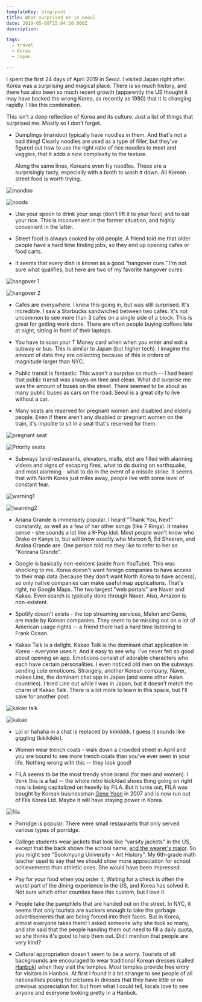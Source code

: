 ```yaml
---
templateKey: blog-post
title: What surprised me in Seoul
date: 2019-05-09T15:04:10.000Z
description:

tags:
  - travel
  - Korea
  - Japan

---
```


I spent the first 24 days of April 2019 in Seoul.  I visited Japan right after.  Korea was a surprising and magical place.  There is so much history, and there has also been so much recent growth (apparently the US thought it may have backed the wrong Korea, as recently as 1980) that it is changing rapidly.  I like this combination.

This isn't a deep reflection of Korea and its culture.  Just a list of things that surprised me.  Mostly so I don't forget.

- Dumplings (mandoo) typically have noodles in them.  And that's not a bad thing!  Clearly noodles are used as a type of filler, but they've figured out how to use the right ratio of rice noodles to meet and veggies, that it adds a nice complexity to the texture.

    Along the same lines, Koreans even fry noodles.  These are a surprisingly tasty, especially with a broth to wash it down.  All Korean street food is worth trying.

![mandoo](/img/mandoo.jpg)

![noods](/img/noods.jpg)

- Use your spoon to drink your soup (don't lift it to your face) and to eat your rice.  This is inconvenient in the former situation, and highly convenient in the latter.

- Street food is always cooked by old people.  A friend told me that older people have a hard time finding jobs, so they end up opening cafes or food carts.

- It seems that every dish is known as a good "hangover cure."  I'm not sure what qualifies, but here are two of my favorite hangover cures:

![hangover 1](/img/hangover1.jpg)

![hangover 2](/img/hangover2.jpg)


- Cafes are everywhere.  I knew this going in, but was still surprised.  It's incredible.  I saw a Starbucks sandwiched between two cafes.  It's not uncommon to see more than 3 cafes on a single side of a block.  This is great for getting work done.  There are often people buying coffees late at night, sitting in front of their laptops.

- You have to scan your T Money card when when you enter and exit a subway or bus.  This is similar to Japan (but higher tech).  I imagine the amount of data they are collecting because of this is orders of magnitude larger than NYC.

- Public transit is fantastic.  This wasn't a surprise so much -- I had heard that public transit was always on time and clean.  What did surprise me was the amount of buses on the street.  There seemed to be about as many public buses as cars on the road.  Seoul is a great city to live without a car.

- Many seats are reserved for pregnant women and disabled and elderly people.  Even if there aren't any disabled or pregnant women on the train, it's impolite to sit in a seat that's reserved for them.

![pregnant seat](/img/pregnant_seat.jpg)

![Priority seats](/img/Priority_seats.jpg)

- Subways (and restaurants, elevators, malls, etc) are filled with alarming videos and signs of escaping fires, what to do during an earthquake, and most alarming - what to do in the event of a missile strike.  It seems that with North Korea just miles away, people live with some level of constant fear.  

![warning1](/img/warning1.jpg)

![!warning2](/img/warning2.jpg)

- Ariana Grande is immensely popular.  I heard "Thank You, Next" constantly, as well as a few of her other songs (like 7 Rings).  It makes sense - she sounds a lot like a K-Pop idol.  Most people won't know who Drake or Kanye is, but will know exactly who Maroon 5, Ed Sheeran, and Araina Grande are.  One person told me they like to refer to her as "Koreana Grande".

- Google is basically non-existent (aside from YouTube).  This was shocking to me.  Korea doesn't want foreign companies to have access to their map data (because they don't want North Korea to have access), so only native companies can make useful map applications.  That's right, no Google Maps.  The two largest "web portals" are Naver and Kakao.  Even search is typically done through Naver.  Also, Amazon is non-existent.

- Spotify doesn't exists - the top streaming services, Melon and Genie,  are made by Korean companies.  They seem to be missing out on a lot of American usage rights -- a friend there had a hard time listening to Frank Ocean.

- Kakao Talk is a delight.  Kakao Talk is the dominant chat application in Korea - everyone uses it.  And it easy to see why.  I've never felt so good about opening an app.  Emoticons consist of adorable characters who each have certain personalities.  I even noticed old men on the subways sending cute emoticons.  Strangely, another Korean company, Naver, makes Line, the dominant chat app in Japan (and some other Asian countries).  I tried Line out while I was in Japan, but it doesn't match the charm of Kakao Talk.  There is a lot more to learn in this space, but I'll save for another post.

![kakao talk](/img/kakaotalk.png)

![kakao](kakao.jpg)

- Lol or hahaha in a chat is replaced by kkkkkkk.  I guess it sounds like giggling (kikikikiki).

- Women wear trench coats - walk down a crowded street in April and you are bound to see more trench coats than you've ever seen in your life.  Nothing wrong with this -- they look good!

- FILA seems to be the most trendy shoe brand (for men and women).  I think this is a fad -- the whole retro kick/dad shoes thing going on right now is being capitalized on heavily by FILA.  But it turns out, FILA was bought by Korean businessman [Gene Yoon](https://en.wikipedia.org/wiki/Gene_Yoon) in 2007 and is now run out of Fila Korea Ltd.  Maybe it will have staying power in Korea.

![fila](/img/fila.jpg)

- Porridge is popular.  There were small restaurants that only served various types of porridge.  

- College students wear jackets that look like "varsity jackets" in the US, except that the back shows the school name, [and the wearer's major](http://jonpangskoreanadventure.blogspot.com/2012/03/slowly-turning-korean-clothes-hair-and.html).  So you might see "Sookmyung University - Art History".  My 6th-grade math teacher used to say that we should show more appreciation for school achievements than athletic ones.  She would have been impressed.

- Pay for your food when you order it.  Waiting for a check is often the worst part of the dining experience in the US, and Korea has solved it.  Not sure which other counties have this custom, but I love it.

- People take the pamphlets that are handed out on the street.  In NYC, it seems that only tourists are suckers enough to take the garbage advertisements that are being forced into their faces.  But in Korea, almost everyone takes them!  I asked someone why she took so many, and she said that the people handing them out need to fill a daily quota, so she thinks it's good to help them out.  Did I mention that people are very kind?

- Cultural appropriation doesn't seem to be a worry. Tourists of all backgrounds are encouraged to wear traditional Korean dresses (called [Hanbok](https://en.wikipedia.org/wiki/Hanbok)) when they visit the temples.  Most temples provide free entry for visitors in Hanbok.  At first I found it a bit strange to see people of all nationalities posing for pictures in dresses that they have little or no previous appreciation for, but from what I could tell, locals love to see anyone and everyone looking pretty in a Hanbok.